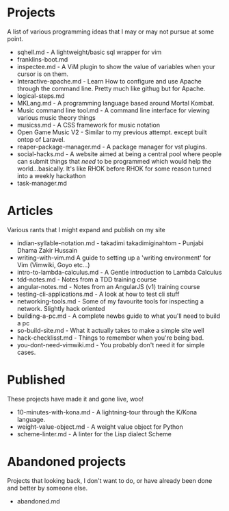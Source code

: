 # Projects

A list of various programming ideas that I may or may not pursue at some point.

- sqhell.md - A lightweight/basic sql wrapper for vim
- franklins-boot.md
- inspectee.md - A ViM plugin to show the value of variables when your cursor is on them.
- Interactive-apache.md - Learn How to configure and use Apache through the command line.  Pretty much like githug but for Apache.
- logical-steps.md
- MKLang.md - A programming language based around Mortal Kombat.
- Music command line tool.md - A command line interface for viewing various music theory things
- musicss.md - A CSS framework for music notation
- Open Game Music V2 - Similar to my previous attempt. except built ontop of Laravel.
- reaper-package-manager.md - A package manager for vst plugins.
- social-hacks.md - A website aimed at being a central pool where people can submit things that *need* to be programmed which would help the world...basically. It's like RHOK before RHOK for some reason turned into a weekly hackathon
- task-manager.md

# Articles

Various rants that I might expand and publish on my site

- indian-syllable-notation.md - takadimi takadimiginahtom - Punjabi Dhama Zakir Hussain
- writing-with-vim.md A guide to setting up a 'writing environment' for Vim (Vimwiki, Goyo etc...)
- intro-to-lambda-calculus.md - A Gentle introduction to Lambda Calculus
- tdd-notes.md - Notes from a TDD training course
- angular-notes.md - Notes from an AngularJS (v1) training course
- testing-cli-applications.md - A look at how to test cli stuff
- networking-tools.md - Some of my favourite tools for inspecting a network. Slightly hack oriented
- building-a-pc.md - A complete newbs guide to what you'll need to build a pc
- so-build-site.md - What it actually takes to make a simple site well
- hack-checklisst.md - Things to remember when you're being bad.
- you-dont-need-vimwiki.md - You probably don't need it for simple cases.
# Published

These projects have made it and gone live, woo!

- 10-minutes-with-kona.md - A lightning-tour through the K/Kona language.
- weight-value-object.md - A weight value object for Python
- scheme-linter.md - A linter for the Lisp dialect Scheme

# Abandoned projects

Projects that looking back, I don't want to do, or have already been done and better by someone else.

- abandoned.md

